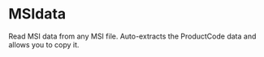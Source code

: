 # MSIdata
Read MSI data from any MSI file. Auto-extracts the ProductCode data and allows you to copy it.
